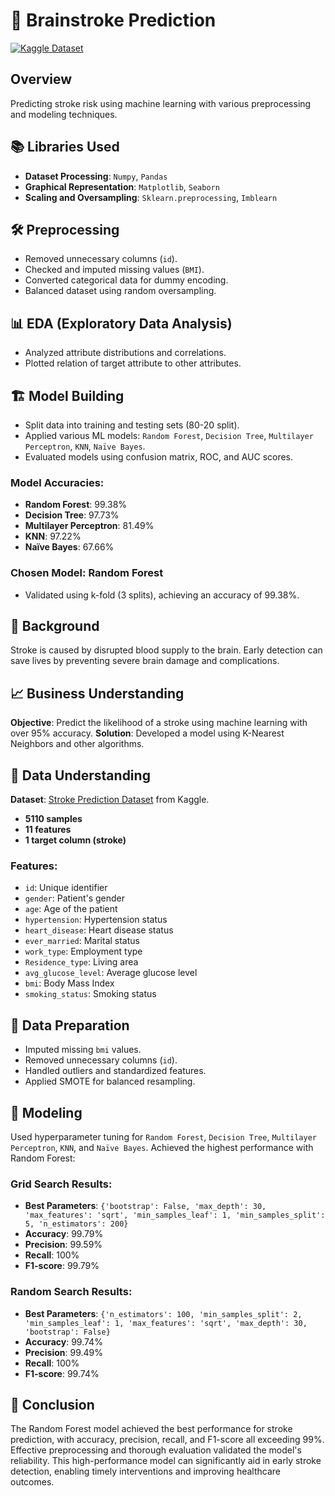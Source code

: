  # 🧠 Brainstroke Prediction

[![Kaggle Dataset](https://img.shields.io/badge/Dataset-Kaggle-blue)](https://www.kaggle.com/datasets/fedesoriano/stroke-prediction-dataset)

## Overview
Predicting stroke risk using machine learning with various preprocessing and modeling techniques.

## 📚 Libraries Used
- **Dataset Processing**: `Numpy`, `Pandas`
- **Graphical Representation**: `Matplotlib`, `Seaborn`
- **Scaling and Oversampling**: `Sklearn.preprocessing`, `Imblearn`

## 🛠️ Preprocessing
- Removed unnecessary columns (`id`).
- Checked and imputed missing values (`BMI`).
- Converted categorical data for dummy encoding.
- Balanced dataset using random oversampling.

## 📊 EDA (Exploratory Data Analysis)
- Analyzed attribute distributions and correlations.
- Plotted relation of target attribute to other attributes.

## 🏗️ Model Building
- Split data into training and testing sets (80-20 split).
- Applied various ML models: `Random Forest`, `Decision Tree`, `Multilayer Perceptron`, `KNN`, `Naïve Bayes`.
- Evaluated models using confusion matrix, ROC, and AUC scores.

### Model Accuracies:
- **Random Forest**: 99.38%
- **Decision Tree**: 97.73%
- **Multilayer Perceptron**: 81.49%
- **KNN**: 97.22%
- **Naïve Bayes**: 67.66%

### Chosen Model: **Random Forest**
- Validated using k-fold (3 splits), achieving an accuracy of 99.38%.

## 🏥 Background
Stroke is caused by disrupted blood supply to the brain. Early detection can save lives by preventing severe brain damage and complications.

## 📈 Business Understanding
**Objective**: Predict the likelihood of a stroke using machine learning with over 95% accuracy.
**Solution**: Developed a model using K-Nearest Neighbors and other algorithms.

## 📂 Data Understanding
**Dataset**: [Stroke Prediction Dataset](https://www.kaggle.com/datasets/fedesoriano/stroke-prediction-dataset) from Kaggle.
- **5110 samples**
- **11 features**
- **1 target column (stroke)**

### Features:
- `id`: Unique identifier
- `gender`: Patient's gender
- `age`: Age of the patient
- `hypertension`: Hypertension status
- `heart_disease`: Heart disease status
- `ever_married`: Marital status
- `work_type`: Employment type
- `Residence_type`: Living area
- `avg_glucose_level`: Average glucose level
- `bmi`: Body Mass Index
- `smoking_status`: Smoking status

## 🔧 Data Preparation
- Imputed missing `bmi` values.
- Removed unnecessary columns (`id`).
- Handled outliers and standardized features.
- Applied SMOTE for balanced resampling.

## 🤖 Modeling
Used hyperparameter tuning for `Random Forest`, `Decision Tree`, `Multilayer Perceptron`, `KNN`, and `Naïve Bayes`. Achieved the highest performance with Random Forest:

### Grid Search Results:
- **Best Parameters**: `{'bootstrap': False, 'max_depth': 30, 'max_features': 'sqrt', 'min_samples_leaf': 1, 'min_samples_split': 5, 'n_estimators': 200}`
- **Accuracy**: 99.79%
- **Precision**: 99.59%
- **Recall**: 100%
- **F1-score**: 99.79%

### Random Search Results:
- **Best Parameters**: `{'n_estimators': 100, 'min_samples_split': 2, 'min_samples_leaf': 1, 'max_features': 'sqrt', 'max_depth': 30, 'bootstrap': False}`
- **Accuracy**: 99.74%
- **Precision**: 99.49%
- **Recall**: 100%
- **F1-score**: 99.74%

## 🏁 Conclusion

The Random Forest model achieved the best performance for stroke prediction, with accuracy, precision, recall, and F1-score all exceeding 99%. Effective preprocessing and thorough evaluation validated the model's reliability. This high-performance model can significantly aid in early stroke detection, enabling timely interventions and improving healthcare outcomes.


